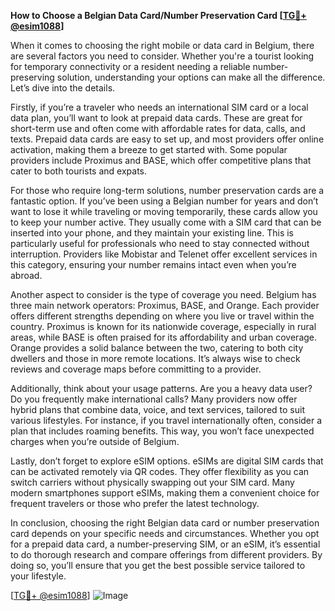 **How to Choose a Belgian Data Card/Number Preservation Card [[TG💪+ @esim1088](https://t.me/s/esim1088)]**

When it comes to choosing the right mobile or data card in Belgium, there are several factors you need to consider. Whether you're a tourist looking for temporary connectivity or a resident needing a reliable number-preserving solution, understanding your options can make all the difference. Let’s dive into the details.

Firstly, if you’re a traveler who needs an international SIM card or a local data plan, you’ll want to look at prepaid data cards. These are great for short-term use and often come with affordable rates for data, calls, and texts. Prepaid data cards are easy to set up, and most providers offer online activation, making them a breeze to get started with. Some popular providers include Proximus and BASE, which offer competitive plans that cater to both tourists and expats.

For those who require long-term solutions, number preservation cards are a fantastic option. If you’ve been using a Belgian number for years and don’t want to lose it while traveling or moving temporarily, these cards allow you to keep your number active. They usually come with a SIM card that can be inserted into your phone, and they maintain your existing line. This is particularly useful for professionals who need to stay connected without interruption. Providers like Mobistar and Telenet offer excellent services in this category, ensuring your number remains intact even when you’re abroad.

Another aspect to consider is the type of coverage you need. Belgium has three main network operators: Proximus, BASE, and Orange. Each provider offers different strengths depending on where you live or travel within the country. Proximus is known for its nationwide coverage, especially in rural areas, while BASE is often praised for its affordability and urban coverage. Orange provides a solid balance between the two, catering to both city dwellers and those in more remote locations. It’s always wise to check reviews and coverage maps before committing to a provider.

Additionally, think about your usage patterns. Are you a heavy data user? Do you frequently make international calls? Many providers now offer hybrid plans that combine data, voice, and text services, tailored to suit various lifestyles. For instance, if you travel internationally often, consider a plan that includes roaming benefits. This way, you won’t face unexpected charges when you’re outside of Belgium.

Lastly, don’t forget to explore eSIM options. eSIMs are digital SIM cards that can be activated remotely via QR codes. They offer flexibility as you can switch carriers without physically swapping out your SIM card. Many modern smartphones support eSIMs, making them a convenient choice for frequent travelers or those who prefer the latest technology.

In conclusion, choosing the right Belgian data card or number preservation card depends on your specific needs and circumstances. Whether you opt for a prepaid data card, a number-preserving SIM, or an eSIM, it’s essential to do thorough research and compare offerings from different providers. By doing so, you’ll ensure that you get the best possible service tailored to your lifestyle.

[[TG💪+ @esim1088](https://t.me/s/esim1088)] ![Image](https://i.postimg.cc/Y0z9fWf4/image.png)